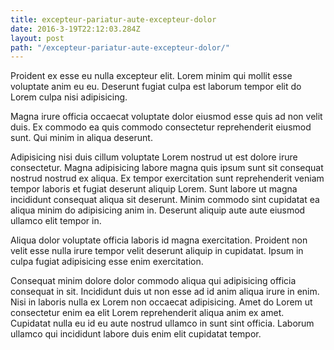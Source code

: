 ```yaml
---
title: excepteur-pariatur-aute-excepteur-dolor
date: 2016-3-19T22:12:03.284Z
layout: post
path: "/excepteur-pariatur-aute-excepteur-dolor/"
---
```


Proident ex esse eu nulla excepteur elit. Lorem minim qui mollit esse voluptate anim eu eu. Deserunt fugiat culpa est laborum tempor elit do Lorem culpa nisi adipisicing.

Magna irure officia occaecat voluptate dolor eiusmod esse quis ad non velit duis. Ex commodo ea quis commodo consectetur reprehenderit eiusmod sunt. Qui minim in aliqua deserunt.

Adipisicing nisi duis cillum voluptate Lorem nostrud ut est dolore irure consectetur. Magna adipisicing labore magna quis ipsum sunt sit consequat nostrud nostrud ex aliqua. Ex tempor exercitation sunt reprehenderit veniam tempor laboris et fugiat deserunt aliquip Lorem. Sunt labore ut magna incididunt consequat aliqua sit deserunt. Minim commodo sint cupidatat ea aliqua minim do adipisicing anim in. Deserunt aliquip aute aute eiusmod ullamco elit tempor in.

Aliqua dolor voluptate officia laboris id magna exercitation. Proident non velit esse nulla irure tempor velit deserunt aliquip in cupidatat. Ipsum in culpa fugiat adipisicing esse enim exercitation.

Consequat minim dolore dolor commodo aliqua qui adipisicing officia consequat in sit. Incididunt duis ut non esse ad id anim aliqua irure in enim. Nisi in laboris nulla ex Lorem non occaecat adipisicing. Amet do Lorem ut consectetur enim ea elit Lorem reprehenderit aliqua anim ex amet. Cupidatat nulla eu id eu aute nostrud ullamco in sunt sint officia. Laborum ullamco qui incididunt labore duis enim elit cupidatat tempor.